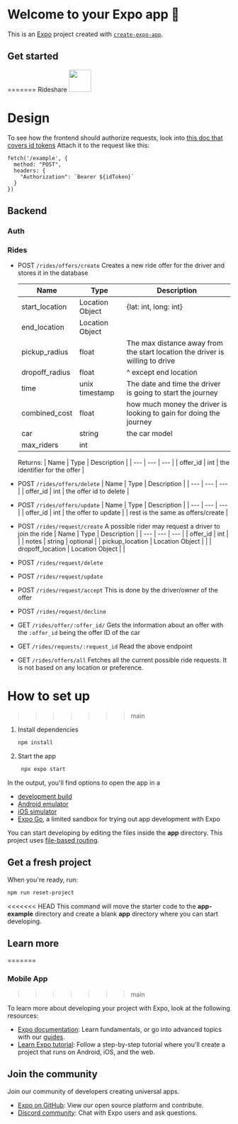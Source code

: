 # Welcome to your Expo app 👋

This is an [Expo](https://expo.dev) project created with [`create-expo-app`](https://www.npmjs.com/package/create-expo-app).

## Get started
=======
Rideshare
<img src="https://github.com/user-attachments/assets/eb5bccb7-3da7-486c-aacb-df463ed4b3e0" width="50" />

# Design

To see how the frontend should authorize requests, look into [this doc that covers id tokens](https://firebase.google.com/docs/auth/admin/verify-id-tokens#web)
Attach it to the request like this:

```
fetch('/example', {
  method: "POST",
  headers: {
    "Authorization": `Bearer ${idToken}`
  }
})
```
## Backend

### Auth

### Rides

- POST `/rides/offers/create`
  Creates a new ride offer for the driver and stores it in the database
  
  | Name | Type | Description |
  | --- | --- | --- |
  | start_location | Location Object | {lat: int, long: int} |
  | end_location | Location Object | | 
  | pickup_radius | float | The max distance away from the start location the driver is willing to drive |
  | dropoff_radius | float | ^ except end location | 
  | time | unix timestamp | The date and time the driver is going to start the journey |
  | combined_cost | float | how much money the driver is looking to gain for doing the journey |
  | car | string | the car model |
  | max_riders| int | |
  
  Returns:
  | Name | Type | Description |
  | --- | --- | --- |
  | offer_id | int | the identifier for the offer |

- POST `/rides/offers/delete`
  | Name | Type | Description |
  | --- | --- | --- |
  | offer_id | int | the offer id to delete |

- POST `/rides/offers/update`
  | Name | Type | Description |
  | --- | --- | --- |
  | offer_id | int | the offer to update |
  | rest is the same as offers/create |

- POST `/rides/request/create`
  A possible rider may request a driver to join the ride
  | Name | Type | Description |
  | --- | --- | --- |
  | offer_id | int | |
  | notes | string | optional |
  | pickup_location | Location Object |  |
  | dropoff_location | Location Object | |
- POST `/rides/request/delete`
- POST `/rides/request/update`
- POST `/rides/request/accept`
  This is done by the driver/owner of the offer
- POST `/rides/request/decline`
- GET `/rides/offer/:offer_id/`
  Gets the information about an offer with the `:offer_id` being the offer ID of the car
- GET `/rides/requests/:request_id`
  Read the above endpoint
- GET `/rides/offers/all`
  Fetches all the current possible ride requests. It is not based on any location or preference.
  

# How to set up
>>>>>>> main

1. Install dependencies

   ```bash
   npm install
   ```

2. Start the app

   ```bash
    npx expo start
   ```

In the output, you'll find options to open the app in a

- [development build](https://docs.expo.dev/develop/development-builds/introduction/)
- [Android emulator](https://docs.expo.dev/workflow/android-studio-emulator/)
- [iOS simulator](https://docs.expo.dev/workflow/ios-simulator/)
- [Expo Go](https://expo.dev/go), a limited sandbox for trying out app development with Expo

You can start developing by editing the files inside the **app** directory. This project uses [file-based routing](https://docs.expo.dev/router/introduction).

## Get a fresh project

When you're ready, run:

```bash
npm run reset-project
```

<<<<<<< HEAD
This command will move the starter code to the **app-example** directory and create a blank **app** directory where you can start developing.

## Learn more
=======
### Mobile App
>>>>>>> main

To learn more about developing your project with Expo, look at the following resources:

- [Expo documentation](https://docs.expo.dev/): Learn fundamentals, or go into advanced topics with our [guides](https://docs.expo.dev/guides).
- [Learn Expo tutorial](https://docs.expo.dev/tutorial/introduction/): Follow a step-by-step tutorial where you'll create a project that runs on Android, iOS, and the web.

## Join the community

Join our community of developers creating universal apps.

- [Expo on GitHub](https://github.com/expo/expo): View our open source platform and contribute.
- [Discord community](https://chat.expo.dev): Chat with Expo users and ask questions.

